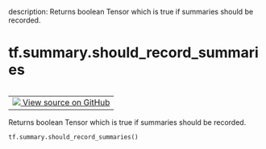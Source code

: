 description: Returns boolean Tensor which is true if summaries should be recorded.

<div itemscope itemtype="http://developers.google.com/ReferenceObject">
<meta itemprop="name" content="tf.summary.should_record_summaries" />
<meta itemprop="path" content="Stable" />
</div>

# tf.summary.should_record_summaries

<!-- Insert buttons and diff -->

<table class="tfo-notebook-buttons tfo-api nocontent" align="left">
<td>
  <a target="_blank" href="https://github.com/tensorflow/tensorflow/blob/r2.3/tensorflow/python/ops/summary_ops_v2.py#L118-L121">
    <img src="https://www.tensorflow.org/images/GitHub-Mark-32px.png" />
    View source on GitHub
  </a>
</td>
</table>



Returns boolean Tensor which is true if summaries should be recorded.

<pre class="devsite-click-to-copy prettyprint lang-py tfo-signature-link">
<code>tf.summary.should_record_summaries()
</code></pre>



<!-- Placeholder for "Used in" -->
